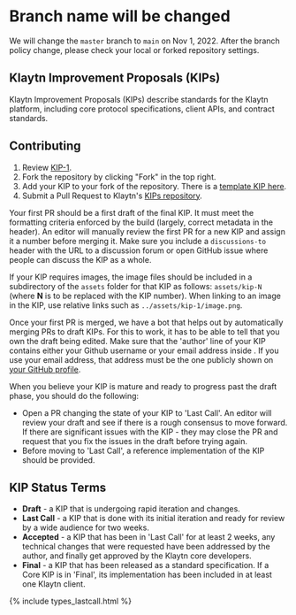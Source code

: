 # Branch name will be changed

We will change the `master` branch to `main` on Nov 1, 2022. 
After the branch policy change, please check your local or forked repository settings.

## Klaytn Improvement Proposals (KIPs)

Klaytn Improvement Proposals (KIPs) describe standards for the Klaytn platform, including core protocol specifications, client APIs, and contract standards.

## Contributing

 1. Review [KIP-1](KIPs/kip-1.md).
 2. Fork the repository by clicking "Fork" in the top right.
 3. Add your KIP to your fork of the repository. There is a [template KIP here](https://github.com/klaytn/kips/blob/master/kip-template.md).
 4. Submit a Pull Request to Klaytn's [KIPs repository](https://github.com/klaytn/kips).

Your first PR should be a first draft of the final KIP. It must meet the formatting criteria enforced by the build (largely, correct metadata in the header). An editor will manually review the first PR for a new KIP and assign it a number before merging it. Make sure you include a `discussions-to` header with the URL to a discussion forum or open GitHub issue where people can discuss the KIP as a whole.

If your KIP requires images, the image files should be included in a subdirectory of the `assets` folder for that KIP as follows: `assets/kip-N` (where **N** is to be replaced with the KIP number). When linking to an image in the KIP, use relative links such as `../assets/kip-1/image.png`.

Once your first PR is merged, we have a bot that helps out by automatically merging PRs to draft KIPs. For this to work, it has to be able to tell that you own the draft being edited. Make sure that the 'author' line of your KIP contains either your Github username or your email address inside <triangular brackets>. If you use your email address, that address must be the one publicly shown on [your GitHub profile](https://github.com/settings/profile).

When you believe your KIP is mature and ready to progress past the draft phase, you should do the following:

 - Open a PR changing the state of your KIP to 'Last Call'. An editor will review your draft and see if there is a rough consensus to move forward. If there are significant issues with the KIP - they may close the PR and request that you fix the issues in the draft before trying again.
 - Before moving to 'Last Call', a reference implementation of the KIP should be provided. 

## KIP Status Terms

* **Draft** - a KIP that is undergoing rapid iteration and changes.
* **Last Call** - a KIP that is done with its initial iteration and ready for review by a wide audience for two weeks.
* **Accepted** - a KIP that has been in 'Last Call' for at least 2 weeks, any technical changes that were requested have been addressed by the author, and finally get approved by the Klaytn core developers. 
* **Final** - a KIP that has been released as a standard specification. If a Core KIP is in 'Final', its implementation has been included in at least one Klaytn client.


{% include types_lastcall.html %} 
